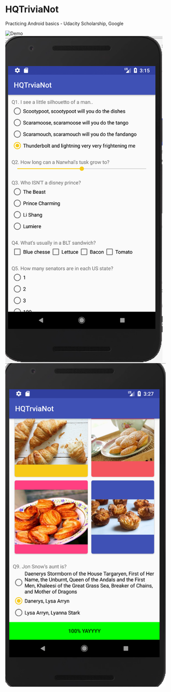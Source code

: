 # HQTriviaNot

Practicing Android basics - Udacity Scholarship, Google

![Demo](https://github.com/MiraEs/HQTriviaNot/blob/master/HQTriviaNot.gif)
![Sneak peeks](https://github.com/MiraEs/HQTriviaNot/blob/master/p2.png)
![](https://github.com/MiraEs/HQTriviaNot/blob/master/p1.png)
